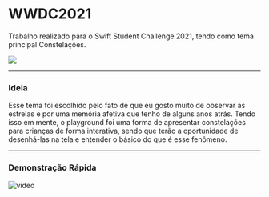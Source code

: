 # WWDC2021

Trabalho realizado para o Swift Student Challenge 2021, tendo como tema principal Constelações.
 
 ![](https://i.imgur.com/Y5iLGLz.png)
  
  ----------------------------
  ### Ideia
  Esse tema foi escolhido pelo fato de que eu gosto muito de observar as estrelas e por uma memória afetiva que tenho de alguns anos atrás. Tendo isso em mente, o playground foi uma forma de apresentar constelações para crianças de forma interativa, sendo que terão a oportunidade de desenhá-las na tela e entender o básico do que é esse fenômeno.
  
  ----------------------------
  
  ### Demonstração Rápida
  ![video](https://user-images.githubusercontent.com/49920539/117363674-45d5d800-ae93-11eb-88b2-1e6ab39ea923.gif)

